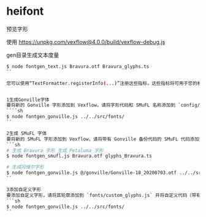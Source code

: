 # heifont
预览字形

使用 https://unpkg.com/vexflow@4.0.0/build/vexflow-debug.js

gen目录生成文本度量
```sh
$ node fontgen_text.js Bravura.otf Bravura_glyphs.ts
``

您可以使用“TextFormatter.registerInfo(...)”注册这些指标，这些指标将可用于您的模块。有关示例，请参见“chordsymbol.ts”。


1生成Gonville字体
要将新的 Gonville 字形添加到 Vexflow，请将字形代码和 SMuFL 名称添加到 `config/valid_codes.json`。然后运行以下命令：
````sh
$ node fontgen_gonville.js ../../src/fonts/
``

2生成 SMuFL 字体
要将新的 SMuFL 字形添加到 Vexflow，请将带有 Gonville 备份代码的 SMuFL 代码添加到`config/valid_codes.json`。然后运行以下命令：
```sh
# 生成 Bravura 字形 生成 Petaluma 字形
$ node fontgen_smufl.js Bravura.otf glyphs_Bravura.ts

# 生成冈维尔字形
$ node fontgen_gonville.js @/gonville/Gonville-18_20200703.otf ../../src/fonts/gonville_glyphs.ts
``

3添加自定义字形
要添加自定义字形，请将其轮廓添加到 `fonts/custom_glyphs.js` 并将自定义代码（带有 `vex` 前缀）添加到 `config/valid_codes.json`。然后运行以下。
```sh
$ node fontgen_gonville.js ../../src/fonts/
``